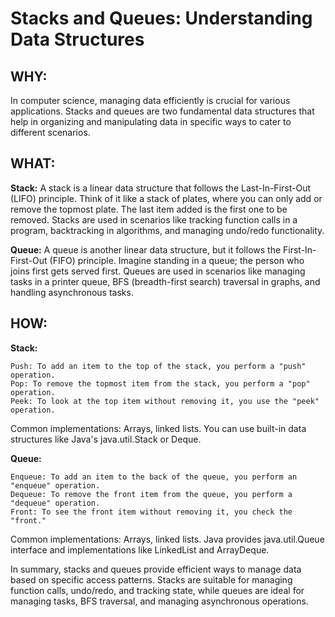 # Stacks and Queues: Understanding Data Structures


## WHY:

In computer science, managing data efficiently is crucial for various applications. Stacks and queues are two 
fundamental data structures that help in organizing and manipulating data in specific ways to cater to different
scenarios.


## WHAT:

**Stack:**
A stack is a linear data structure that follows the Last-In-First-Out (LIFO) principle. Think of it like a stack of 
plates, where you can only add or remove the topmost plate. The last item added is the first one to be removed. Stacks 
are used in scenarios like tracking function calls in a program, backtracking in algorithms, and managing undo/redo 
functionality.

**Queue:**
A queue is another linear data structure, but it follows the First-In-First-Out (FIFO) principle. Imagine standing in
a queue; the person who joins first gets served first. Queues are used in scenarios like managing tasks in a printer 
queue, BFS (breadth-first search) traversal in graphs, and handling asynchronous tasks.


## HOW:

**Stack:**

    Push: To add an item to the top of the stack, you perform a "push" operation.
    Pop: To remove the topmost item from the stack, you perform a "pop" operation.
    Peek: To look at the top item without removing it, you use the "peek" operation.

Common implementations: Arrays, linked lists. You can use built-in data structures like Java's java.util.Stack or Deque.

**Queue:**

    Enqueue: To add an item to the back of the queue, you perform an "enqueue" operation.
    Dequeue: To remove the front item from the queue, you perform a "dequeue" operation.
    Front: To see the front item without removing it, you check the "front."

Common implementations: Arrays, linked lists. Java provides java.util.Queue interface and implementations like
LinkedList and ArrayDeque.

In summary, stacks and queues provide efficient ways to manage data based on specific access patterns. Stacks are 
suitable for managing function calls, undo/redo, and tracking state, while queues are ideal for managing tasks, 
BFS traversal, and managing asynchronous operations.